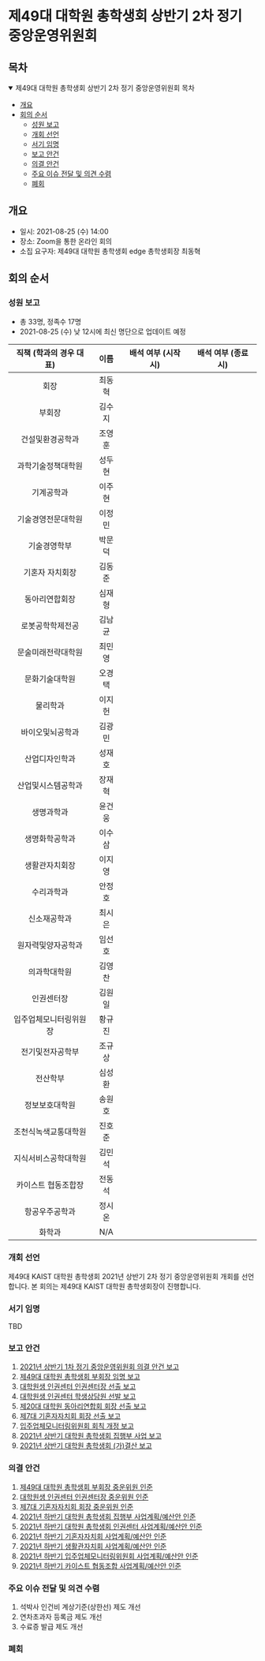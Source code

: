제49대 대학원 총학생회 상반기 2차 정기 중앙운영위원회
===

## 목차
<details open>
<summary>제49대 대학원 총학생회 상반기 2차 정기 중앙운영위원회 목차</summary>
  
- [개요](#개요) 
- [회의 순서](#회의-순서) 
	- [성원 보고](#성원-보고) 
	- [개회 선언](#개회-선언) 
	- [서기 임명](#서기-임명) 
	- [보고 안건](#보고-안건) 
	- [의결 안건](#의결-안건) 
	- [주요 이슈 전달 및 의견 수렴](#주요-이슈-전달-및-의견-수렴) 
	- [폐회](#폐회) 
</details>

## 개요
- 일시: 2021-08-25 (수) 14:00 
- 장소: Zoom을 통한 온라인 회의
- 소집 요구자: 제49대 대학원 총학생회 edge 총학생회장 최동혁

## 회의 순서
### 성원 보고
- 총 33명, 정족수 17명
- 2021-08-25 (수) 낮 12시에 최신 명단으로 업데이트 예정

| 직책 (학과의 경우 대표) | 이름 | 배석 여부 (시작 시) | 배석 여부 (종료 시) |
|:---:|:---:|:---:|:---:|
| 회장 | 최동혁 | | | 
| 부회장 | 김수지 | | | 
| 건설및환경공학과 | 조영훈 | | | 
| 과학기술정책대학원 | 성두현 | | | 
| 기계공학과 | 이주현 | | | 
| 기술경영전문대학원 | 이정민 | | | 
| 기술경영학부 | 박문덕 | | | 
| 기혼자 자치회장 | 김동준 | | | 
| 동아리연합회장 | 심재형 | | | 
| 로봇공학학제전공 | 김남균 | | | 
| 문술미래전략대학원 | 최민영 | | | 
| 문화기술대학원 | 오경택 | | | 
| 물리학과 | 이지헌 | | | 
| 바이오및뇌공학과 | 김광민 | | | 
| 산업디자인학과 | 성재호 | | | 
| 산업및시스템공학과 | 장재혁 | | | 
| 생명과학과 | 윤건웅 | | | 
| 생명화학공학과 | 이수삼 | | | 
| 생활관자치회장 | 이지영 | | | 
| 수리과학과 | 안정호 | | | 
| 신소재공학과 | 최시은 | | | 
| 원자력및양자공학과 | 임선호 | | | 
| 의과학대학원 | 김영찬 | | | 
| 인권센터장 | 김원일 | | | 
| 입주업체모니터링위원장 | 황규진 | | | 
| 전기및전자공학부 | 조규상 | | | 
| 전산학부 | 심성환 | | | 
| 정보보호대학원 | 송원호 | | | 
| 조천식녹색교통대학원 | 진호준 | | | 
| 지식서비스공학대학원 | 김민석 | | | 
| 카이스트 협동조합장 | 전동석 | | | 
| 항공우주공학과 | 정시온 | | | 
| 화학과 | N/A | | |  

### 개회 선언
제49대 KAIST 대학원 총학생회 2021년 상반기 2차 정기 중앙운영위원회 개회를 선언합니다. 본 회의는 제49대 KAIST 대학원 총학생회장이 진행합니다.

### 서기 임명
TBD

### 보고 안건
1. [2021년 상반기 1차 정기 중앙운영위원회 의결 안건 보고](보고안건/2021년-상반기-1차-정기-중앙운영위원회-의결-안건-보고.md)
2. [제49대 대학원 총학생회 부회장 임명 보고](보고안건/제49대-대학원-총학생회-부회장-임명-보고.md)
3. [대학원생 인권센터 인권센터장 선출 보고](보고안건/대학원생-인권센터-인권센터장-선출-보고.md)
4. [대학원생 인권센터 학생상담원 선발 보고](보고안건/대학원생-인권센터-학생상담원-선발-보고.md)
5. [제20대 대학원 동아리연합회 회장 선출 보고](보고안건/제20대-대학원-동아리연합회-회장-선출-보고.md)
6. [제7대 기혼자자치회 회장 선출 보고](보고안건/제7대-기혼자자치회-회장-선출-보고.md)
7. [입주업체모니터링위원회 회칙 개정 보고](보고안건/입주업체모니터링위원회-회칙-개정-보고.md) 
8. [2021년 상반기 대학원 총학생회 집행부 사업 보고](보고안건/2021년-상반기-대학원-총학생회-집행부-사업-보고.md)
9. [2021년 상반기 대학원 총학생회 (가)결산 보고](보고안건/2021년-상반기-대학원-총학생회-가결산-보고.md)

### 의결 안건
1. [제49대 대학원 총학생회 부회장 중운위원 인준](의결안건/제49대-대학원-총학생회-부회장-중운위원-인준.md)
2. [대학원생 인권센터 인권센터장 중운위원 인준](의결안건/대학원생-인권센터-인권센터장-중운위원-인준.md)
3. [제7대 기혼자자치회 회장 중운위원 인준](의결안건/제7대-기혼자자치회-회장-중운위원-인준.md)
4. [2021년 하반기 대학원 총학생회 집행부 사업계획/예산안 인준](의결안건/2021년-하반기-대학원-총학생회-집행부-사업계획-예산안-인준.md)
5. [2021년 하반기 대학원 총학생회 인권센터 사업계획/예산안 인준](의결안건/2021년-하반기-대학원-총학생회-인권센터-사업계획-예산안-인준.md)
6. [2021년 하반기 기혼자자치회 사업계획/예산안 인준](의결안건/2021년-하반기-기혼자자치회-사업계획-예산안-인준.md)
7. [2021년 하반기 생활관자치회 사업계획/예산안 인준](의결안건/2021년-하반기-생활관자치회-사업계획-예산안-인준.md)
8. [2021년 하반기 입주업체모니터링위원회 사업계획/예산안 인준](의결안건/2021년-하반기-입주업체모니터링위원회-사업계획-예산안-인준.md)
9. [2021년 하반기 카이스트 협동조합 사업계획/예산안 인준](의결안건/2021년-하반기-카이스트-협동조합-사업계획-예산안-인준.md)

### 주요 이슈 전달 및 의견 수렴
1. 석박사 인건비 계상기준(상한선) 제도 개선
2. 연차초과자 등록금 제도 개선
3. 수료증 발급 제도 개선

### 폐회
